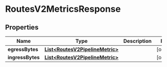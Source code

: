 

# RoutesV2MetricsResponse


## Properties

| Name | Type | Description | Notes |
|------------ | ------------- | ------------- | -------------|
|**egressBytes** | [**List&lt;RoutesV2PipelineMetric&gt;**](RoutesV2PipelineMetric.md) |  |  [optional] |
|**ingressBytes** | [**List&lt;RoutesV2PipelineMetric&gt;**](RoutesV2PipelineMetric.md) |  |  [optional] |



